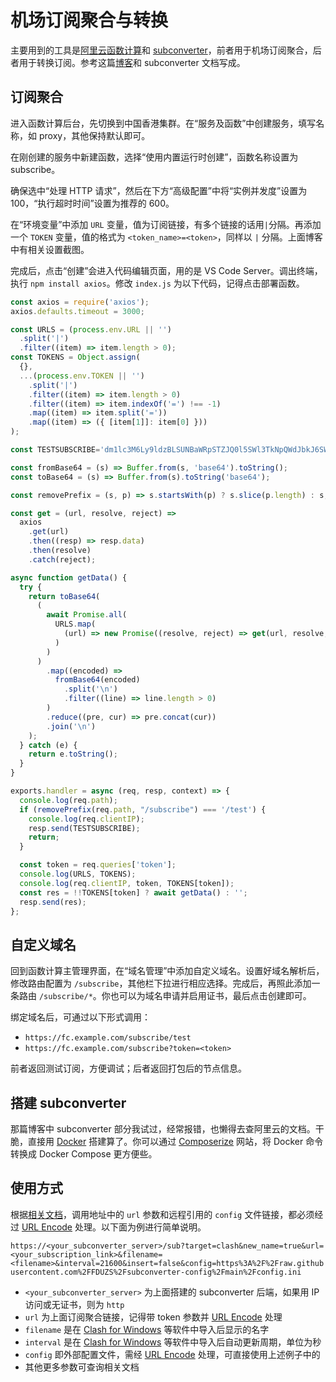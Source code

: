 # 机场订阅聚合与转换

主要用到的工具是[阿里云函数计算]和 [subconverter]，前者用于机场订阅聚合，后者用于转换订阅。参考这篇[博客]和 subconverter 文档写成。

## 订阅聚合

进入函数计算后台，先切换到中国香港集群。在“服务及函数”中创建服务，填写名称，如 proxy，其他保持默认即可。

在刚创建的服务中新建函数，选择“使用内置运行时创建”，函数名称设置为 subscribe。

确保选中“处理 HTTP 请求”，然后在下方“高级配置”中将“实例并发度”设置为 100，“执行超时时间”设置为推荐的 600。

在“环境变量”中添加 `URL` 变量，值为订阅链接，有多个链接的话用`|`分隔。再添加一个 `TOKEN` 变量，值的格式为 `<token_name>=<token>`，同样以 `|` 分隔。上面博客中有相关设置截图。

完成后，点击“创建”会进入代码编辑页面，用的是 VS Code Server。调出终端，执行 `npm install axios`。修改 `index.js` 为以下代码，记得点击部署函数。

```js
const axios = require('axios');
axios.defaults.timeout = 3000;

const URLS = (process.env.URL || '')
  .split('|')
  .filter((item) => item.length > 0);
const TOKENS = Object.assign(
  {},
  ...(process.env.TOKEN || '')
    .split('|')
    .filter((item) => item.length > 0)
    .filter((item) => item.indexOf('=') !== -1)
    .map((item) => item.split('='))
    .map((item) => ({ [item[1]]: item[0] }))
);

const TESTSUBSCRIBE='dm1lc3M6Ly9ldzBLSUNBaWRpSTZJQ0l5SWl3TkNpQWdJbkJ6SWpvZ0l1YTFpK2l2bFNJc0RRb2dJQ0poWkdRaU9pQWlNVEkzTGpBdU1DNHhJaXdOQ2lBZ0luQnZjblFpT2lBaU1USXpORFVpTEEwS0lDQWlhV1FpT2lBaU16QXdaRGN6T1RZdE1tUXlPQzAwWmpKaUxUaG1PV1l0TXpjMU5UQTVZbVZpTVROaElpd05DaUFnSW1GcFpDSTZJQ0l3SWl3TkNpQWdJbk5qZVNJNklDSmhkWFJ2SWl3TkNpQWdJbTVsZENJNklDSjBZM0FpTEEwS0lDQWlkSGx3WlNJNklDSnViMjVsSWl3TkNpQWdJbWh2YzNRaU9pQWlJaXdOQ2lBZ0luQmhkR2dpT2lBaUlpd05DaUFnSW5Sc2N5STZJQ0lpTEEwS0lDQWljMjVwSWpvZ0lpSU5DbjA9DQo='

const fromBase64 = (s) => Buffer.from(s, 'base64').toString();
const toBase64 = (s) => Buffer.from(s).toString('base64');

const removePrefix = (s, p) => s.startsWith(p) ? s.slice(p.length) : s;

const get = (url, resolve, reject) =>
  axios
    .get(url)
    .then((resp) => resp.data)
    .then(resolve)
    .catch(reject);

async function getData() {
  try {
    return toBase64(
      (
        await Promise.all(
          URLS.map(
            (url) => new Promise((resolve, reject) => get(url, resolve, reject))
          )
        )
      )
        .map((encoded) =>
          fromBase64(encoded)
            .split('\n')
            .filter((line) => line.length > 0)
        )
        .reduce((pre, cur) => pre.concat(cur))
        .join('\n')
    );
  } catch (e) {
    return e.toString();
  }
}

exports.handler = async (req, resp, context) => {
  console.log(req.path);
  if (removePrefix(req.path, "/subscribe") === '/test') {
    console.log(req.clientIP);
    resp.send(TESTSUBSCRIBE);
    return;
  }

  const token = req.queries['token'];
  console.log(URLS, TOKENS);
  console.log(req.clientIP, token, TOKENS[token]);
  const res = !!TOKENS[token] ? await getData() : '';
  resp.send(res);
};
```

## 自定义域名

回到函数计算主管理界面，在“域名管理”中添加自定义域名。设置好域名解析后，修改路由配置为 `/subscribe`，其他栏下拉进行相应选择。完成后，再照此添加一条路由 `/subscribe/*`。你也可以为域名申请并启用证书，最后点击创建即可。

绑定域名后，可通过以下形式调用：

- `https://fc.example.com/subscribe/test`
- `https://fc.example.com/subscribe?token=<token>`

前者返回测试订阅，方便调试；后者返回打包后的节点信息。

## 搭建 subconverter

那篇博客中 subconverter 部分我试过，经常报错，也懒得去查阿里云的文档。干脆，直接用 [Docker][subconverter-docker] 搭建算了。你可以通过 [Composerize] 网站，将 Docker 命令转换成 Docker Compose 更方便些。

## 使用方式

根据[相关文档][中文文档]，调用地址中的 `url` 参数和远程引用的 `config` 文件链接，都必须经过 [URL Encode] 处理。以下面为例进行简单说明。

`https://<your_subconverter_server>/sub?target=clash&new_name=true&url=<your_subscription_link>&filename=<filename>&interval=21600&insert=false&config=https%3A%2F%2Fraw.githubusercontent.com%2FFDUZS%2Fsubconverter-config%2Fmain%2Fconfig.ini`

- `<your_subconverter_server>` 为上面搭建的 subconverter 后端，如果用 IP 访问或无证书，则为 `http`
- `url` 为上面订阅聚合链接，记得带 token 参数并 [URL Encode] 处理
- `filename` 是在 [Clash for Windows] 等软件中导入后显示的名字
- `interval` 是在 [Clash for Windows] 等软件中导入后自动更新周期，单位为秒
- `config` 即外部配置文件，需经 [URL Encode] 处理，可直接使用上述例子中的
- 其他更多参数可查询相关文档

[阿里云函数计算]: https://fcnext.console.aliyun.com/cn-hongkong/services
[subconverter]: https://github.com/tindy2013/subconverter
[博客]: https://www.ohyee.cc/post/note_lambda_v2ray_clash
[subconverter-docker]: https://github.com/tindy2013/subconverter/blob/master/README-docker.md
[Composerize]: https://www.composerize.com/
[中文文档]: https://github.com/tindy2013/subconverter/blob/master/README-cn.md
[URL Encode]: https://www.urlencoder.org/
[Clash for Windows]: https://docs.cfw.lbyczf.com/
